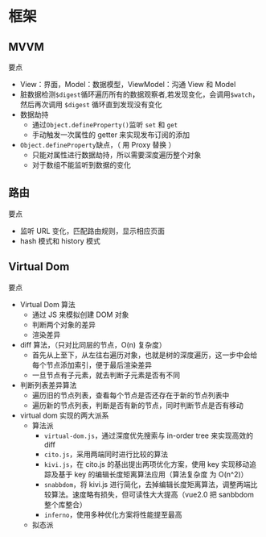 # 框架

## MVVM

要点

- View：界面，Model：数据模型，ViewModel：沟通 View 和 Model
- 脏数据检测`$digest`循环遍历所有的数据观察者,若发现变化，会调用`$watch`，然后再次调用 `$digest` 循环直到发现没有变化
- 数据劫持
  - 通过`Object.defineProperty()`监听 `set` 和 `get`
  - 手动触发一次属性的 getter 来实现发布订阅的添加
- `Object.defineProperty`缺点，（ 用 Proxy 替换 ）
  - 只能对属性进行数据劫持，所以需要深度遍历整个对象
  - 对于数组不能监听到数据的变化

## 路由

要点

- 监听 URL 变化，匹配路由规则，显示相应页面
- hash 模式和 history 模式

## Virtual Dom

要点

- Virtual Dom 算法
  - 通过 JS 来模拟创建 DOM 对象
  - 判断两个对象的差异
  - 渲染差异
- diff 算法，（只对比同层的节点，O(n) 复杂度）
  - 首先从上至下，从左往右遍历对象，也就是树的深度遍历，这一步中会给每个节点添加索引，便于最后渲染差异
  - 一旦节点有子元素，就去判断子元素是否有不同
- 判断列表差异算法
  - 遍历旧的节点列表，查看每个节点是否还存在于新的节点列表中
  - 遍历新的节点列表，判断是否有新的节点，同时判断节点是否有移动
- virtual dom 实现的两大派系
  - 算法派
    - `virtual-dom.js`，通过深度优先搜索与 in-order tree 来实现高效的 diff
    - `cito.js`，采用两端同时进行比较的算法
    - `kivi.js`，在 cito.js 的基出提出两项优化方案，使用 key 实现移动追踪及基于 key 的编辑长度矩离算法应用（算法复杂度 为 O(n^2)）
    - `snabbdom`，将 kivi.js 进行简化，去掉编辑长度矩离算法，调整两端比较算法。速度略有损失，但可读性大大提高（vue2.0 把 sanbbdom 整个库整合）
    - `inferno`，使用多种优化方案将性能提至最高
  - 拟态派
